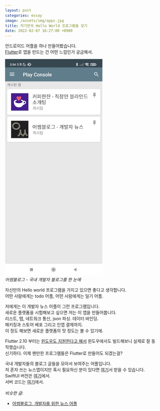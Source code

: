```yaml
---
layout: post
categories: essay
image: /assets/img/apps.jpg
title: 자기만의 Hello World 프로그램을 갖기
date: 2022-02-07 16:27:00 +0900
---
```


안드로이드 어플을 하나 만들어봤습니다.  
[Flutter](https://flutter.dev/)로 앱을 만드는 건 어떤 느낌인가 궁금해서.

![](/assets/img/apps.jpg)  
*어썸블로그 - 국내 개발자 블로그를 한 눈에*

자신만의 Hello world 프로그램을 가지고 있으면 좋다고 생각합니다.  
어떤 사람에게는 todo 어플, 어떤 사람에게는 일기 어플.

저에게는 이 개발자 뉴스 어플이 그런 프로그램입니다.  
새로운 플랫폼을 시험해보고 싶으면 저는 이 앱을 만들어봅니다.  
리스트, 탭, 네트워크 통신, json 파싱. 데이터 바인딩.  
패키징과 스토어 배포 그리고 인앱 결제까지.  
이 정도 해보면 새로운 플랫폼의 맛 정도는 볼 수 있기에.

Flutter 2.10 부터는 [윈도우도 지원한다고 해서](https://medium.com/flutter/announcing-flutter-for-windows-6979d0d01fed) 윈도우에서도 빌드해보니 실제로 잘 동작했습니다.  
신기하다. 이제 왠만한 프로그램들은 Flutter로 만들어도 되겠는걸?

국내 개발자들의 블로그 글들을 모아서 보여주는 어플입니다.  
저 혼자 쓰는 뉴스앱이지만 혹시 필요하신 분이 있다면 [여기](https://play.google.com/store/apps/details?id=blogs.awesome.android.awesome_blogs_flutter&hl=ko)서 받을 수 있습니다.  
SwiftUI 버전은 [여기](https://apps.apple.com/kr/app/id1557176134)에서.  
서버 코드는 [여기](https://github.com/BenjaminKim/awesome-blogs)에서.
<br>
<br>
*비슷한 글:*
* [어썸블로그, 개발자를 위한 뉴스 어플](/programming/2017/02/21/어썸블로그-개발자를-위한-뉴스-어플.html)
